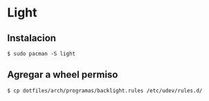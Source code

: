 # Light

## Instalacion

```console
$ sudo pacman -S light
```

## Agregar a wheel permiso

```console
$ cp dotfiles/arch/programas/backlight.rules /etc/udev/rules.d/
```
